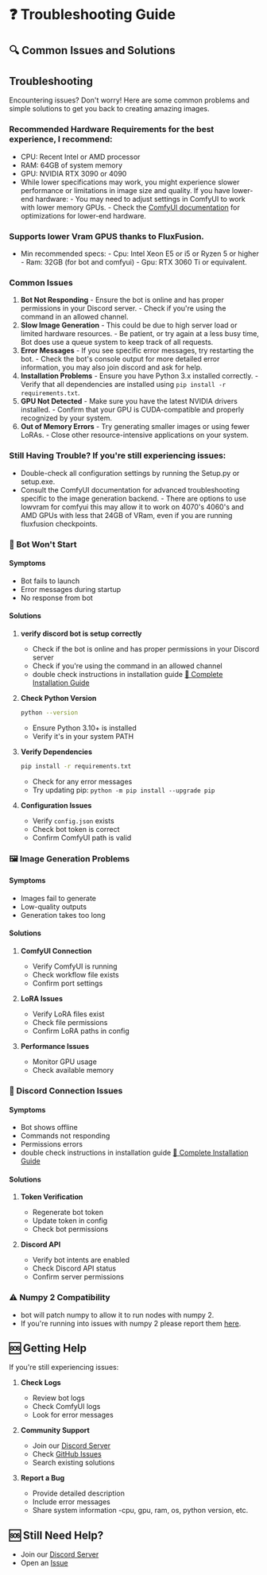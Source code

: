 # ❓ Troubleshooting Guide

## 🔍 Common Issues and Solutions

## Troubleshooting 
Encountering issues? Don't worry! Here are some common problems and simple solutions to get you back to creating amazing images. 

### Recommended Hardware Requirements for the best experience, I recommend:
 -  CPU: Recent Intel or AMD processor 
 -  RAM: 64GB of system memory 
 -  GPU: NVIDIA RTX 3090 or 4090 
 - While lower specifications may work, you might experience slower performance or limitations in image size and quality. If you have lower-end hardware: - You may need to adjust settings in ComfyUI to work with lower memory GPUs. - Check the [ComfyUI documentation](https://github.com/comfyanonymous/ComfyUI) for optimizations for lower-end hardware. 

 ### Supports lower Vram GPUS thanks to FluxFusion.
   - Min recommended specs:
    - Cpu: Intel Xeon E5 or i5 or Ryzen 5 or higher
    - Ram: 32GB (for bot and comfyui)
    - Gpu: RTX 3060 Ti or equivalent.

### Common Issues 
1.  **Bot Not Responding** - Ensure the bot is online and has proper permissions in your Discord server. - Check if you're using the command in an allowed channel. 
2.  **Slow Image Generation** - This could be due to high server load or limited hardware resources. - Be patient, or try again at a less busy time, Bot does use a queue system to keep track of all requests.
3.  **Error Messages** - If you see specific error messages, try restarting the bot. - Check the bot's console output for more detailed error information, you may also join discord and ask for help.
4.  **Installation Problems** - Ensure you have Python 3.x installed correctly. - Verify that all dependencies are installed using `pip install -r requirements.txt`. 
5.  **GPU Not Detected** - Make sure you have the latest NVIDIA drivers installed. - Confirm that your GPU is CUDA-compatible and properly recognized by your system. 
6.  **Out of Memory Errors** - Try generating smaller images or using fewer LoRAs. - Close other resource-intensive applications on your system. 

### Still Having Trouble? If you're still experiencing issues: 
- Double-check all configuration settings by running the Setup.py or setup.exe.  
- Consult the ComfyUI documentation for advanced troubleshooting specific to the image generation backend.
		- There are options to use lowvram for comfyui this may allow it to work on 4070's 4060's and AMD GPUs with less that 24GB of VRam, even if you are running fluxfusion checkpoints. 

### 🚫 Bot Won't Start

#### Symptoms
- Bot fails to launch
- Error messages during startup
- No response from bot

#### Solutions
1. **verify discord bot is setup correctly**
   - Check if the bot is online and has proper permissions in your Discord server
   - Check if you're using the command in an allowed channel
   - double check instructions in installation guide [📖 Complete Installation Guide](docs/installation.md)
2. **Check Python Version**
   ```bash
   python --version
   ```
   - Ensure Python 3.10+ is installed
   - Verify it's in your system PATH

3. **Verify Dependencies**
   ```bash
   pip install -r requirements.txt
   ```
   - Check for any error messages
   - Try updating pip: `python -m pip install --upgrade pip`

4. **Configuration Issues**
   - Verify `config.json` exists
   - Check bot token is correct
   - Confirm ComfyUI path is valid

### 🖼️ Image Generation Problems

#### Symptoms
- Images fail to generate
- Low-quality outputs
- Generation takes too long

#### Solutions
1. **ComfyUI Connection**
   - Verify ComfyUI is running
   - Check workflow file exists
   - Confirm port settings

2. **LoRA Issues**
   - Verify LoRA files exist
   - Check file permissions
   - Confirm LoRA paths in config

3. **Performance Issues**
   - Monitor GPU usage
   - Check available memory
   

### 🔌 Discord Connection Issues

#### Symptoms
- Bot shows offline
- Commands not responding
- Permissions errors
- double check instructions in installation guide [📖 Complete Installation Guide](docs/installation.md)

#### Solutions
1. **Token Verification**
   - Regenerate bot token
   - Update token in config
   - Check bot permissions

2. **Discord API**
   - Verify bot intents are enabled
   - Check Discord API status
   - Confirm server permissions

### ⚠️ Numpy 2 Compatibility

- bot will patch numpy to allow it to run nodes with numpy 2. 
- If you're running into issues with numpy 2 please report them [here](https://github.com/nvmax/FluxComfyDiscordbot/issues).

## 🆘 Getting Help

If you're still experiencing issues:

1. **Check Logs**
   - Review bot logs
   - Check ComfyUI logs
   - Look for error messages

2. **Community Support**
   - Join our [Discord Server](https://discord.gg/V3pRgtzjsN)
   - Check [GitHub Issues](https://github.com/nvmax/FluxComfyDiscordbot/issues)
   - Search existing solutions

3. **Report a Bug**
   - Provide detailed description
   - Include error messages
   - Share system information
      -cpu, gpu, ram, os, python version, etc.

## 🆘 Still Need Help?

- Join our [Discord Server](https://discord.gg/V3pRgtzjsN)
- Open an [Issue](https://github.com/nvmax/FluxComfyDiscordbot/issues)

